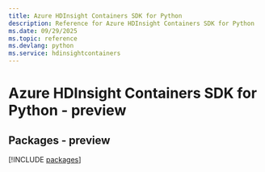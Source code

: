 ```yaml
---
title: Azure HDInsight Containers SDK for Python
description: Reference for Azure HDInsight Containers SDK for Python
ms.date: 09/29/2025
ms.topic: reference
ms.devlang: python
ms.service: hdinsightcontainers
---
```

# Azure HDInsight Containers SDK for Python - preview
## Packages - preview
[!INCLUDE [packages](hdinsight-containers-index.md)]